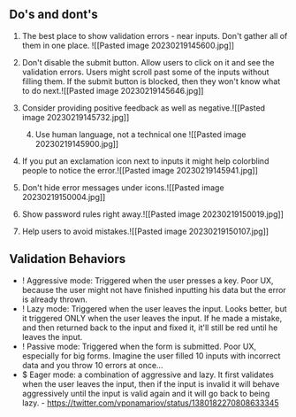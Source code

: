 
## Do's and dont's

1. The best place to show validation errors - near inputs. Don't gather all of them in one place.  ![[Pasted image 20230219145600.jpg]]

2. Don't disable the submit button. Allow users to click on it and see the validation errors. Users might scroll past some of the inputs without filling them. If the submit button is blocked, then they won't know what to do next.![[Pasted image 20230219145646.jpg]]

3. Consider providing positive feedback as well as negative.![[Pasted image 20230219145732.jpg]]

   4. Use human language, not a technical one ![[Pasted image 20230219145900.jpg]]


  5. If you put an exclamation icon next to inputs it might help colorblind people to notice the error.![[Pasted image 20230219145941.jpg]]

 6. Don't hide error messages under icons.![[Pasted image 20230219150004.jpg]]

7.  Show password rules right away.![[Pasted image 20230219150019.jpg]]

8. Help users to avoid mistakes.![[Pasted image 20230219150107.jpg]]

## Validation Behaviors

- ! Aggressive mode: Triggered when the user presses a key.  Poor UX, because the user might not have finished inputting his data but the error is already thrown.
- ! Lazy mode: Triggered when the user leaves the input. Looks better, but it triggered ONLY when the user leaves the input. If he made a mistake, and then returned back to the input and fixed it, it'll still be red until he leaves the input.
- ! Passive mode: Triggered when the form is submitted. Poor UX, especially for big forms. Imagine the user filled 10 inputs with incorrect data and you throw 10 errors at once...
- $ Eager mode: a combination of aggressive and lazy. It first validates when the user leaves the input, then if the input is invalid it will behave aggressively until the input is valid again and it will go back to being lazy. - https://twitter.com/vponamariov/status/1380182270808633345 